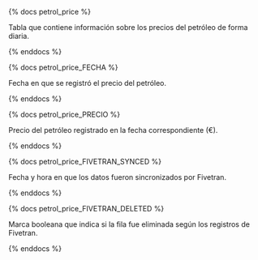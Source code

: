 {% docs petrol_price %}

Tabla que contiene información sobre los precios del petróleo de forma diaria.

{% enddocs %}

{% docs petrol_price_FECHA %}

Fecha en que se registró el precio del petróleo.

{% enddocs %}

{% docs petrol_price_PRECIO %}

Precio del petróleo registrado en la fecha correspondiente (€).

{% enddocs %}

{% docs petrol_price_FIVETRAN_SYNCED %}

Fecha y hora en que los datos fueron sincronizados por Fivetran.

{% enddocs %}

{% docs petrol_price_FIVETRAN_DELETED %}

Marca booleana que indica si la fila fue eliminada según los registros de Fivetran.

{% enddocs %}
